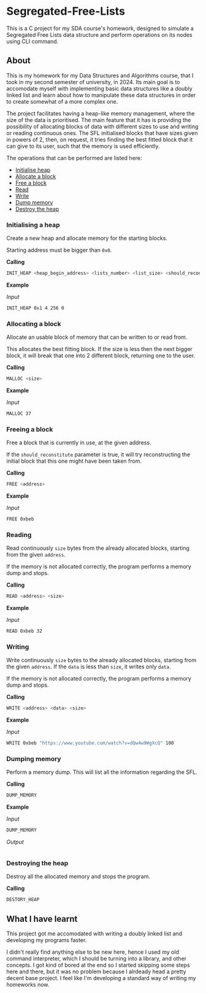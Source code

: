 <!--  -->
<!-- Copyright (c) 2023-2024 | Mihai Zegheru | 312CAb -->
<!--  -->

# Segregated-Free-Lists

This is a C project for my SDA course's homework, designed to simulate a
Segregated Free Lists data structure and perform operations on its nodes using
CLI command.

## About

This is my homework for my Data Structures and Algorithms course, that I took in
my second semester of university, in 2024. Its main goal is to accomodate myself
with implementing basic data structures like a doubly linked list and learn
about how to manipulate these data structures in order to create somewhat of a
more complex one.

The project facilitates having a heap-like memory management, where the size of
the data is prioritised. The main feature that it has is providing the
possibility of allocating blocks of data with different sizes to use and
writing or reading continuous ones. The SFL initialised blocks that have sizes
given in powers of 2, then, on request, it tries finding the best fitted block
that it can give to its user, such that the memory is used efficiently.

The operations that can be performed are listed here:

* [Initialise heap](#Initialising-a-heap)
* [Allocate a block](#Allocating-a-block)
* [Free a block](#Freeing-a-block)
* [Read](#Reading)
* [Write](#Writing)
* [Dump memory](#Dumping-memory)
* [Destroy the heap](#Destroying-the-heap)

### Initialising a heap

Create a new heap and allocate memory for the starting blocks.

Starting address must be bigger than `0x0`.

**Calling**
```sh
INIT_HEAP <heap_begin_address> <lists_number> <list_size> <should_reconstitute>
```

**Example**

*Input*
```sh
INIT_HEAP 0x1 4 256 0
```

### Allocating a block

Allocate an usable block of memory that can be written to or read from.

This allocates the best fitting block. If the size is less then the next bigger
block, it will break that one into 2 different block, returning one to the user.

**Calling**
```sh
MALLOC <size>
```

**Example**

*Input*
```sh
MALLOC 37
```

### Freeing a block

Free a block that is currently in use, at the given address.

If the `should_reconstitute` parameter is true, it will try reconstructing the
initial block that this one might have been taken from.

**Calling**
```sh
FREE <address>
```

**Example**

*Input*
```sh
FREE 0xbeb
```

### Reading

Read continuously `size` bytes from the already allocated blocks, starting from
the given `address`.

If the memory is not allocated correctly, the program performs a memory dump and
stops.

**Calling**
```sh
READ <address> <size>
```

**Example**

*Input*
```sh
READ 0xbeb 32
```

### Writing

Write continuously `size` bytes to the already allocated blocks, starting from
the given `address`. If the `data` is less than `size`, it writes only `data`.

If the memory is not allocated correctly, the program performs a memory dump and
stops.

**Calling**
```sh
WRITE <address> <data> <size>
```

**Example**

*Input*
```sh
WRITE 0xbeb "https://www.youtube.com/watch?v=dQw4w9WgXcQ" 100
```

### Dumping memory

Perform a memory dump. This will list all the information regarding the SFL.

**Calling**
```sh
DUMP_MEMORY
```

**Example**

*Input*
```sh
DUMP_MEMORY
```

*Output*
```sh

```

### Destroying the heap

Destroy all the allocated memory and stops the program.

**Calling**
```sh
DESTORY_HEAP
```

## What I have learnt

This project got me accomodated with writing a doubly linked list and developing
my programs faster.

I didn't really find anything else to be new here, hence I used my old command
interpreter, which I should be turning into a library, and other concepts.
I got kind of bored at the end so I started skipping some steps here and there,
but it was no problem because I alrdeady head a pretty decent base project. I
feel like I'm developing a standard way of writing my homeworks now.
